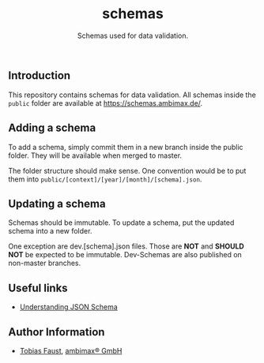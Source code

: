 <h1 align="center">schemas</h1>

<p align="center">
    Schemas used for data validation.
</p>

<br>


## Introduction

This repository contains schemas for data validation. All schemas inside the ```public``` folder are available at https://schemas.ambimax.de/.


## Adding a schema

To add a schema, simply commit them in a new branch inside the public folder. They will be available when merged to master.

The folder structure should make sense. One convention would be to put them into ```public/[context]/[year]/[month]/[schema].json```.


## Updating a schema

Schemas should be immutable. To update a schema, put the updated schema into a new folder.

One exception are dev.[schema].json files. Those are **NOT** and **SHOULD NOT** be expected to be immutable. Dev-Schemas are also published on non-master branches.


## Useful links

* [Understanding JSON Schema](https://json-schema.org/understanding-json-schema/)


## Author Information

- [Tobias Faust](https://github.com/FaustTobias), [ambimax® GmbH](https://ambimax.de)
